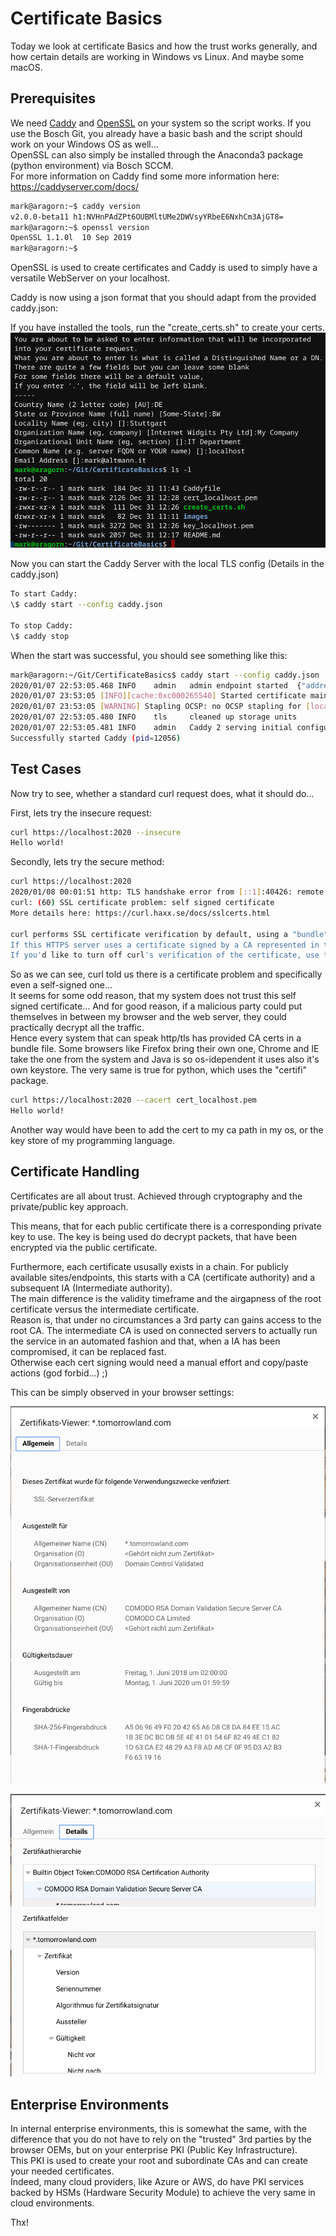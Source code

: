 # Certificate Basics

Today we look at certificate Basics and how the trust works generally, and how certain details are working in Windows vs Linux. And maybe some macOS.

## Prerequisites

We need [Caddy](https://github.com/caddyserver/caddy/releases) and [OpenSSL](https://github.com/openssl/openssl/releases) on your system so the script works.
If you use the Bosch Git, you already have a basic bash and the script should work on your Windows OS as well...  
OpenSSL can also simply be installed through the Anaconda3 package (python environment) via Bosch SCCM.  
For more information on Caddy find some more information here: <https://caddyserver.com/docs/>

```bash
mark@aragorn:~$ caddy version
v2.0.0-beta11 h1:NVHnPAdZPt6OUBMltUMe2DWVsyYRbeE6NxhCm3AjGT8=
mark@aragorn:~$ openssl version
OpenSSL 1.1.0l  10 Sep 2019
mark@aragorn:~$
```

OpenSSL is used to create certificates and Caddy is used to simply have a versatile WebServer on your localhost.

Caddy is now using a json format that you should adapt from the provided caddy.json:

If you have installed the tools, run the "create_certs.sh" to create your certs.  
![Certificate Creation](images/CertificateCreation.png)

Now you can start the Caddy Server with the local TLS config (Details in the caddy.json)

```bash
To start Caddy:
\$ caddy start --config caddy.json

To stop Caddy:
\$ caddy stop
```

When the start was successful, you should see something like this:

```bash
mark@aragorn:~/Git/CertificateBasics$ caddy start --config caddy.json  
2020/01/07 22:53:05.468 INFO    admin   admin endpoint started  {"address": "localhost:2019", "enforce_origin": false, "origins": ["localhost:2019"]}
2020/01/07 23:53:05 [INFO][cache:0xc000265540] Started certificate maintenance routine
2020/01/07 23:53:05 [WARNING] Stapling OCSP: no OCSP stapling for [localhost]: no OCSP server specified in certificate
2020/01/07 22:53:05.480 INFO    tls     cleaned up storage units
2020/01/07 22:53:05.481 INFO    admin   Caddy 2 serving initial configuration
Successfully started Caddy (pid=12056)
```

## Test Cases

Now try to see, whether a standard curl request does, what it should do...

First, lets try the insecure request:

```bash
curl https://localhost:2020 --insecure
Hello world!
```

Secondly, lets try the secure method:

```bash
curl https://localhost:2020
2020/01/08 00:01:51 http: TLS handshake error from [::1]:40426: remote error: tls: unknown certificate authority
curl: (60) SSL certificate problem: self signed certificate
More details here: https://curl.haxx.se/docs/sslcerts.html

curl performs SSL certificate verification by default, using a "bundle" of Certificate Authority (CA) public keys (CA certs). If the default bundle file isn't adequate, you can specify an alternate file using the --cacert option.
If this HTTPS server uses a certificate signed by a CA represented in the bundle, the certificate verification probably failed due to a problem with the certificate (it might be expired, or the name might not match the domain name in the URL).
If you'd like to turn off curl's verification of the certificate, use the -k (or --insecure) option.
```

So as we can see, curl told us there is a certificate problem and specifically even a self-signed one...  
It seems for some odd reason, that my system does not trust this self signed certificate...
And for good reason, if a malicious party could put themselves in between my browser and the web server, they could practically decrypt all the traffic.  
Hence every system that can speak http/tls has provided CA certs in a bundle file. Some browsers like Firefox bring their own one, Chrome and IE take the one from the system and Java is so os-idependent it uses also it's own keystore. The very same is true for python, which uses the "certifi" package.

```bash
curl https://localhost:2020 --cacert cert_localhost.pem  
Hello world!
```

Another way would have been to add the cert to my ca path in my os, or the key store of my programming language.

## Certificate Handling

Certificates are all about trust. Achieved through cryptography and the private/public key approach.

This means, that for each public certificate there is a corresponding private key to use. The key is being used do decrypt packets, that have been encrypted via the public certificate.

Furthermore, each certificate ususally exists in a chain. For publicly available sites/endpoints, this starts with a CA (certificate authority) and a subsequent IA (Intermediate authority).  
The main difference is the validity timeframe and the airgapness of the root certificate versus the intermediate certificate.  
Reason is, that under no circumstances a 3rd party can gains access to the root CA.
The intermediate CA is used on connected servers to actually run the service in an automated fashion and that, when a IA has been compromised, it can be replaced fast.  
Otherwise each cert signing would need a manual effort and copy/paste actions (god forbid...) ;)

This can be simply observed in your browser settings:

![Certificate Main](images/CertificateMain.png)

![Certificate Details](images/CertificateDetails.png)

## Enterprise Environments

In internal enterprise environments, this is somewhat the same, with the difference that you do not have to rely on the "trusted" 3rd parties by the browser OEMs, but on your enterprise PKI (Public Key Infrastructure).  
This PKI is used to create your root and subordinate CAs and can create your needed certificates.  
Indeed, many cloud providers, like Azure or AWS, do have PKI services backed by HSMs (Hardware Security Module) to achieve the very same in cloud environments.

Thx!
